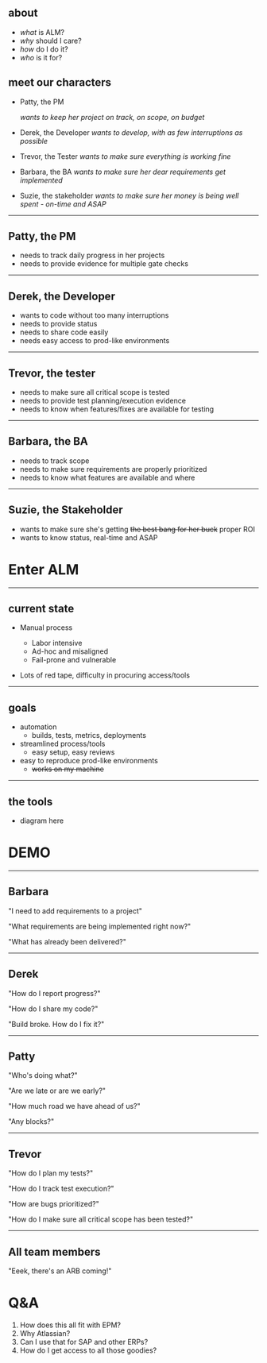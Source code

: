## about

* *what* is ALM?
* *why* should I care?
* *how* do I do it?
* *who* is it for?


## meet our characters
* Patty, the PM
	
	*wants to keep her project on track, on scope, on budget*

* Derek, the Developer
	*wants to develop, with as few interruptions as possible*
* Trevor, the Tester
	*wants to make sure everything is working fine*
* Barbara, the BA
	*wants to make sure her dear requirements get implemented*
* Suzie, the stakeholder
	*wants to make sure her money is being well spent - on-time and ASAP*

---

## Patty, the PM

* needs to track daily progress in her projects
* needs to provide evidence for multiple gate checks

---

## Derek, the Developer
* wants to code without too many interruptions
* needs to provide status
* needs to share code easily
* needs easy access to prod-like environments

---

## Trevor, the tester
* needs to make sure all critical scope is tested
* needs to provide test planning/execution evidence
* needs to know when features/fixes are available for testing

---

## Barbara, the BA
* needs to track scope
* needs to make sure requirements are properly prioritized
* needs to know what features are available and where

---

## Suzie, the Stakeholder
* wants to make sure she's getting ~~the best bang for her buck~~ proper ROI
* wants to know status, real-time and ASAP


# Enter ALM

---

## current state

* Manual process
  - Labor intensive
  - Ad-hoc and misaligned
  - Fail-prone and vulnerable

* Lots of red tape, difficulty in procuring access/tools

---

## goals
* automation
  -  builds, tests, metrics, deployments
* streamlined process/tools
  - easy setup, easy reviews
* easy to reproduce prod-like environments
  - ~~works on my machine~~

---

## the tools
* diagram here


# DEMO

---

## Barbara

"I need to add requirements to a project"

"What requirements are being implemented right now?"

"What has already been delivered?"

---

## Derek
"How do I report progress?"

"How do I share my code?"

"Build broke. How do I fix it?"

---

## Patty

"Who's doing what?"

"Are we late or are we early?"

"How much road we have ahead of us?"

"Any blocks?"

---

## Trevor

"How do I plan my tests?"

"How do I track test execution?"

"How are bugs prioritized?"

"How do I make sure all critical scope has been tested?"

---

## All team members

"Eeek, there's an ARB coming!"


Q&A
===

1. How does this all fit with EPM?
2. Why Atlassian?
3. Can I use that for SAP and other ERPs?
4. How do I get access to all those goodies?